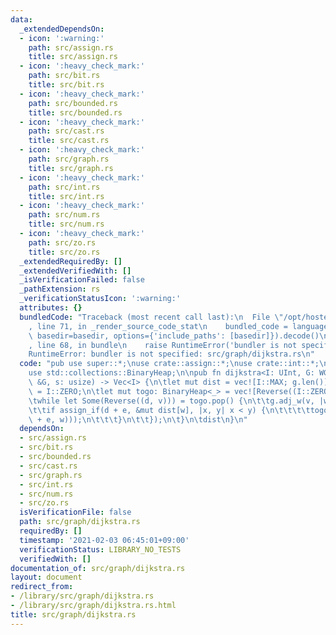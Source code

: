 ```yaml
---
data:
  _extendedDependsOn:
  - icon: ':warning:'
    path: src/assign.rs
    title: src/assign.rs
  - icon: ':heavy_check_mark:'
    path: src/bit.rs
    title: src/bit.rs
  - icon: ':heavy_check_mark:'
    path: src/bounded.rs
    title: src/bounded.rs
  - icon: ':heavy_check_mark:'
    path: src/cast.rs
    title: src/cast.rs
  - icon: ':heavy_check_mark:'
    path: src/graph.rs
    title: src/graph.rs
  - icon: ':heavy_check_mark:'
    path: src/int.rs
    title: src/int.rs
  - icon: ':heavy_check_mark:'
    path: src/num.rs
    title: src/num.rs
  - icon: ':heavy_check_mark:'
    path: src/zo.rs
    title: src/zo.rs
  _extendedRequiredBy: []
  _extendedVerifiedWith: []
  _isVerificationFailed: false
  _pathExtension: rs
  _verificationStatusIcon: ':warning:'
  attributes: {}
  bundledCode: "Traceback (most recent call last):\n  File \"/opt/hostedtoolcache/Python/3.9.1/x64/lib/python3.9/site-packages/onlinejudge_verify/documentation/build.py\"\
    , line 71, in _render_source_code_stat\n    bundled_code = language.bundle(stat.path,\
    \ basedir=basedir, options={'include_paths': [basedir]}).decode()\n  File \"/opt/hostedtoolcache/Python/3.9.1/x64/lib/python3.9/site-packages/onlinejudge_verify/languages/user_defined.py\"\
    , line 68, in bundle\n    raise RuntimeError('bundler is not specified: {}'.format(path.as_posix()))\n\
    RuntimeError: bundler is not specified: src/graph/dijkstra.rs\n"
  code: "pub use super::*;\nuse crate::assign::*;\nuse crate::int::*;\nuse std::cmp::Reverse;\n\
    use std::collections::BinaryHeap;\n\npub fn dijkstra<I: UInt, G: WGraph<I>>(g:\
    \ &G, s: usize) -> Vec<I> {\n\tlet mut dist = vec![I::MAX; g.len()];\n\tdist[s]\
    \ = I::ZERO;\n\tlet mut togo: BinaryHeap<_> = vec![Reverse((I::ZERO, s))].into();\n\
    \twhile let Some(Reverse((d, v))) = togo.pop() {\n\t\tg.adj_w(v, |w, &e| {\n\t\
    \t\tif assign_if(d + e, &mut dist[w], |x, y| x < y) {\n\t\t\t\ttogo.push(Reverse((d\
    \ + e, w)));\n\t\t\t}\n\t\t});\n\t}\n\tdist\n}\n"
  dependsOn:
  - src/assign.rs
  - src/bit.rs
  - src/bounded.rs
  - src/cast.rs
  - src/graph.rs
  - src/int.rs
  - src/num.rs
  - src/zo.rs
  isVerificationFile: false
  path: src/graph/dijkstra.rs
  requiredBy: []
  timestamp: '2021-02-03 06:45:01+09:00'
  verificationStatus: LIBRARY_NO_TESTS
  verifiedWith: []
documentation_of: src/graph/dijkstra.rs
layout: document
redirect_from:
- /library/src/graph/dijkstra.rs
- /library/src/graph/dijkstra.rs.html
title: src/graph/dijkstra.rs
---
```


